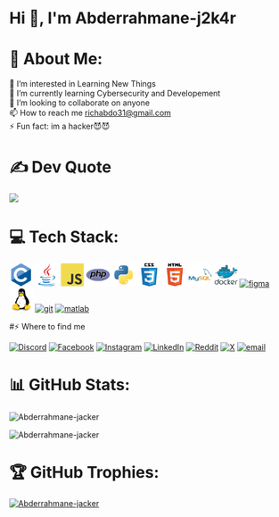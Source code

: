 <h1>Hi 👋, I'm  Abderrahmane-j2k4r</h1>

# 💫 About Me:

👀 I’m interested in Learning New Things<br>🌱 I’m currently learning Cybersecurity and Developement<br>💞️ I’m looking to collaborate on anyone<br>📫 How to reach me richabdo31@gmail.com<br>⚡ Fun fact: im a hacker😈😈

# ✍️ Dev Quote
![](https://quotes-github-readme.vercel.app/api?type=horizontal&theme=radical)

# 💻 Tech Stack:
<p><a target="_blank" href="https://raw.githubusercontent.com/devicons/devicon/master/icons/c/c-original.svg" style="display: inline-block;"><img src="https://raw.githubusercontent.com/devicons/devicon/master/icons/c/c-original.svg" alt="c" width="42" height="42" /></a>
<a target="_blank" href="https://raw.githubusercontent.com/devicons/devicon/master/icons/java/java-original.svg" style="display: inline-block;"><img src="https://raw.githubusercontent.com/devicons/devicon/master/icons/java/java-original.svg" alt="java" width="42" height="42" /></a>
<a target="_blank" href="https://raw.githubusercontent.com/devicons/devicon/master/icons/javascript/javascript-original.svg" style="display: inline-block;"><img src="https://raw.githubusercontent.com/devicons/devicon/master/icons/javascript/javascript-original.svg" alt="javascript" width="42" height="42" /></a>
<a target="_blank" href="https://raw.githubusercontent.com/devicons/devicon/master/icons/php/php-original.svg" style="display: inline-block;"><img src="https://raw.githubusercontent.com/devicons/devicon/master/icons/php/php-original.svg" alt="php" width="42" height="42" /></a>
<a target="_blank" href="https://raw.githubusercontent.com/devicons/devicon/master/icons/python/python-original.svg" style="display: inline-block;"><img src="https://raw.githubusercontent.com/devicons/devicon/master/icons/python/python-original.svg" alt="python" width="42" height="42" /></a>
<a target="_blank" href="https://raw.githubusercontent.com/devicons/devicon/master/icons/css3/css3-original-wordmark.svg" style="display: inline-block;"><img src="https://raw.githubusercontent.com/devicons/devicon/master/icons/css3/css3-original-wordmark.svg" alt="css3" width="42" height="42" /></a>
<a target="_blank" href="https://raw.githubusercontent.com/devicons/devicon/master/icons/html5/html5-original-wordmark.svg" style="display: inline-block;"><img src="https://raw.githubusercontent.com/devicons/devicon/master/icons/html5/html5-original-wordmark.svg" alt="html5" width="42" height="42" /></a>
<a target="_blank" href="https://raw.githubusercontent.com/devicons/devicon/master/icons/mysql/mysql-original-wordmark.svg" style="display: inline-block;"><img src="https://raw.githubusercontent.com/devicons/devicon/master/icons/mysql/mysql-original-wordmark.svg" alt="mysql" width="42" height="42" /></a>
<a target="_blank" href="https://raw.githubusercontent.com/devicons/devicon/master/icons/docker/docker-original-wordmark.svg" style="display: inline-block;"><img src="https://raw.githubusercontent.com/devicons/devicon/master/icons/docker/docker-original-wordmark.svg" alt="docker" width="42" height="42" /></a>
<a target="_blank" href="https://www.vectorlogo.zone/logos/figma/figma-icon.svg" style="display: inline-block;"><img src="https://www.vectorlogo.zone/logos/figma/figma-icon.svg" alt="figma" width="42" height="42" /></a>
<a target="_blank" href="https://raw.githubusercontent.com/devicons/devicon/master/icons/linux/linux-original.svg" style="display: inline-block;"><img src="https://raw.githubusercontent.com/devicons/devicon/master/icons/linux/linux-original.svg" alt="linux" width="42" height="42" /></a>
<a target="_blank" href="https://www.vectorlogo.zone/logos/git-scm/git-scm-icon.svg" style="display: inline-block;"><img src="https://www.vectorlogo.zone/logos/git-scm/git-scm-icon.svg" alt="git" width="42" height="42" /></a>
<a target="_blank" href="https://upload.wikimedia.org/wikipedia/commons/2/21/Matlab_Logo.png" style="display: inline-block;"><img src="https://upload.wikimedia.org/wikipedia/commons/2/21/Matlab_Logo.png" alt="matlab" width="42" height="42" /></a></p>

#⚡️ Where to find me

[![Discord](https://img.shields.io/badge/Discord-%237289DA.svg?logo=discord&logoColor=white)](https://discord.gg/abdo) [![Facebook](https://img.shields.io/badge/Facebook-%231877F2.svg?logo=Facebook&logoColor=white)](https://facebook.com/jjjj) [![Instagram](https://img.shields.io/badge/Instagram-%23E4405F.svg?logo=Instagram&logoColor=white)](https://instagram.com/saouf) [![LinkedIn](https://img.shields.io/badge/LinkedIn-%230077B5.svg?logo=linkedin&logoColor=white)](https://linkedin.com/in/jjjjjj) [![Reddit](https://img.shields.io/badge/Reddit-%23FF4500.svg?logo=Reddit&logoColor=white)](https://reddit.com/user/reddit) [![X](https://img.shields.io/badge/X-black.svg?logo=X&logoColor=white)](https://x.com/fdj) [![email](https://img.shields.io/badge/Email-D14836?logo=gmail&logoColor=white)](mailto:richabdo31@gmail.com) 

# 📊 GitHub Stats:
<p><img align="center" src="https://github-readme-stats.vercel.app/api?username=Abderrahmane-jacker&show_icons=true&locale=en" alt="Abderrahmane-jacker" /></p>
<p><img align="center" src="https://github-readme-streak-stats.herokuapp.com/?user=Abderrahmane-jacker&" alt="Abderrahmane-jacker" /></p>

# 🏆 GitHub Trophies:

<p><a href="https://github.com/ryo-ma/github-profile-trophy"><img src="https://github-profile-trophy.vercel.app/?username=Abderrahmane-jacker" alt="Abderrahmane-jacker" /></a></p>
